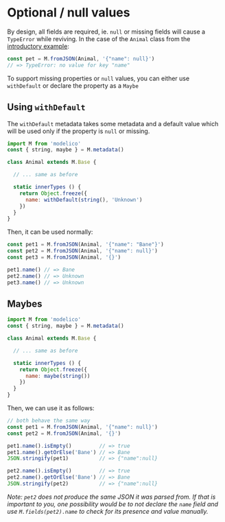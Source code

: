 # Optional / null values

By design, all fields are required, ie. `null` or missing fields will cause a
`TypeError` while reviving. In the case of the `Animal` class from the
[introductory example](../introduction/README.md):

```js
const pet = M.fromJSON(Animal, '{"name": null}')
// => TypeError: no value for key "name"
```

To support missing properties or `null` values, you can either use
`withDefault` or declare the property as a `Maybe`

## Using `withDefault`

The `withDefault` metadata takes some metadata and a default value which will
be used only if the property is `null` or missing.

```js
import M from 'modelico'
const { string, maybe } = M.metadata()

class Animal extends M.Base {

  // ... same as before

  static innerTypes () {
    return Object.freeze({
      name: withDefault(string(), 'Unknown')
    })
  }
}
```

Then, it can be used normally:

```js
const pet1 = M.fromJSON(Animal, '{"name": "Bane"}')
const pet2 = M.fromJSON(Animal, '{"name": null}')
const pet3 = M.fromJSON(Animal, '{}')

pet1.name() // => Bane
pet2.name() // => Unknown
pet3.name() // => Unknown
```

## Maybes

```js
import M from 'modelico'
const { string, maybe } = M.metadata()

class Animal extends M.Base {

  // ... same as before

  static innerTypes () {
    return Object.freeze({
      name: maybe(string())
    })
  }
}
```

Then, we can use it as follows:

```js
// both behave the same way
const pet1 = M.fromJSON(Animal, '{"name": null}')
const pet2 = M.fromJSON(Animal, '{}')

pet1.name().isEmpty()         // => true
pet1.name().getOrElse('Bane') // => Bane
JSON.stringify(pet1)          // => {"name":null}

pet2.name().isEmpty()         // => true
pet2.name().getOrElse('Bane') // => Bane
JSON.stringify(pet2)          // => {"name":null}
```

_Note: `pet2` does not produce the same JSON it was parsed from. If that is
important to you, one possibility would be to not declare the `name` field and
use `M.fields(pet2).name` to check for its presence and value manually._
